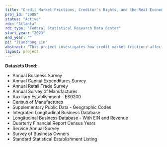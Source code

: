 ```yaml
---
title: "Credit Market Frictions, Creditor's Rights, and the Real Economy"
proj_id: "2988"
status: "Active"
rdc: "Atlanta"
rdc_type: "Federal Statistical Research Data Center"
start_year: "2023"
end_year: ""
pi: "Jianzhang Lin"
abstract: "This project investigates how credit market frictions affect firm behavior. To document the causal effect, we will exploit time-series variation in the restrictiveness of creditor collection practices across states. Stronger creditor restrictions reduce debt recovery rates, which ultimately make creditors reduce credit supply. We hypothesize that stronger creditor restrictions negatively affect entrepreneurial activities, due to the following two mechanisms. First, stronger restrictions make it harder for entrepreneurs to borrow money from creditors, which could inhibit their abilities to launch or maintain businesses. Second, stronger restrictions also influence credit supply for local customers, which could lower the demand for products and services. This project includes three sub-questions. First, we will utilize the QFR to measure firm debt structure and investigate whether there is a reduction in unsecured debt when lenders face more restrictions. Next, we will obtain measures of firms' revenue from the SAS/ARTS/LBD and test whether more restrictions hurt firms' revenue. Finally, we will use establishment-level LBD data to explore how multi-segment firms with establishments in different regions react to changes in creditor restrictions. By producing estimates of these questions, this project will enhance the Census Bureau's understanding of economy-wide establishment dynamics (formation, closure, growth, contraction, and performance) and their responsiveness to changes in credit market conditions."
layout: project
---
```


**Datasets Used:**

  - Annual Business Survey 
  - Annual Capital Expenditures Survey 
  - Annual Retail Trade Survey 
  - Annual Survey of Manufactures 
  - Auxiliary Establishment - ES9200 
  - Census of Manufactures 
  - Supplementary Public Data - Geographic Codes 
  - Integrated Longitudinal Business Database 
  - Longitudinal Business Database - With EIN and Revenue 
  - Quarterly Financial Report Census Years 
  - Service Annual Survey 
  - Survey of Business Owners 
  - Standard Statistical Establishment Listing 

